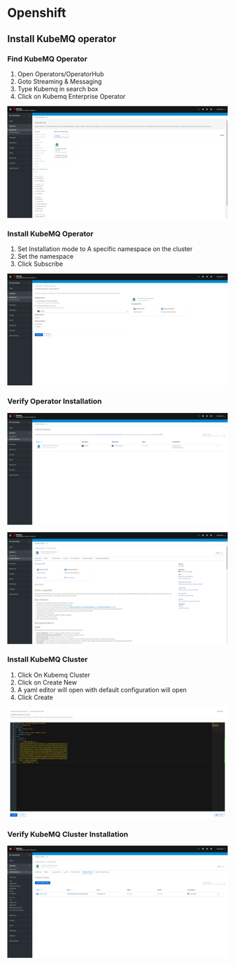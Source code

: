 # Openshift

## Install KubeMQ operator

### Find KubeMQ Operator

1. Open Operators/OperatorHub
2. Goto Streaming & Messaging
3. Type Kubemq in search box
4. Click on Kubemq Enterprise Operator

![](../../.gitbook/assets/install-operator-1.png)

### Install KubeMQ Operator

1. Set Installation mode to A specific namespace on the cluster
2. Set the namespace
3. Click Subscribe

![](../../.gitbook/assets/install-operator-2.png)

### Verify Operator Installation

![](../../.gitbook/assets/install-operator-3.png)

![](../../.gitbook/assets/install-operator-4.png)

### Install KubeMQ Cluster

1. Click On Kubemq Cluster 
2. Click on Create New
3. A yaml editor will open with default configuration will open
4. Click Create

![](../../.gitbook/assets/create-cluster-2.png)

### Verify KubeMQ Cluster Installation

![](../../.gitbook/assets/create-cluster-3.png)



